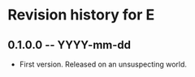 # Revision history for E

## 0.1.0.0 -- YYYY-mm-dd

* First version. Released on an unsuspecting world.
